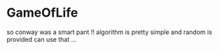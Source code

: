 # GameOfLife
so conway was a smart pant !! algorithm is pretty simple and random is provided can use that ...
